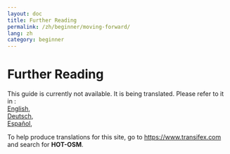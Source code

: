 ```yaml
---
layout: doc
title: Further Reading
permalink: /zh/beginner/moving-forward/
lang: zh
category: beginner
---
```


Further Reading
===============

This guide is currently not available. It is being translated. Please refer to it in :  
[English](/en/beginner/moving-forward/),  
[Deutsch](/de/beginner/moving-forward/),  
[Español](/es/beginner/moving-forward/),  

<!-- [Bahasa Indonesia](/bi/beginner/moving-forward/),  
[Hrvatski](/hr/beginner/moving-forward/),  
[Italiano](/it/beginner/moving-forward/),  
[日本語](/ja/beginner/moving-forward/),  
[Norsk](/nb/beginner/moving-forward/),  
[Português](/pt/beginner/moving-forward/),  
[Русский](/ru/beginner/moving-forward/),  
[Kiswahili](/sw/beginner/moving-forward/) or  
[Українська](/uk/beginner/moving-forward/).-->

To help produce translations for this site, go to <https://www.transifex.com> and search for **HOT-OSM**.  
